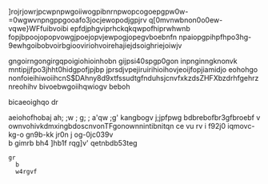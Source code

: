 ]rojrjowrjpcwpnpwgoiiwogpibnrnpwopcogoepgpw0w-=0wgwvnpngppgooafo3jocjewopodjgpjrv q[0mvnwbnon0o0ew-vqwe}WFfuibvoibi
epfdjphgviprhckqkqwpofhiprwhwnb fopjbpoojopopvowgjpoejopvjewpogjopegvboebnfn npaiopgpihpfhpo3hg-9ewhgoibobvoirbgiooviriohvoirehajiejdsoighriejoiwjv
<!---
sanoRuji/sanoRuji is a ✨ special ✨ repository because its `README.md` (this file) appears on your GitHub profile.
You can click the Preview link to take a look at your changes.
--->
gngoirngongirgqpoigiohioinhobn gijpsi40spgp0gon inpnginngknonvk mntipjjfpo3jhht0hidgpofjpjbp jprsdjvpejiruirihioihovjeoijfopjiamidjo eohohgo nonfoieihiwoiihcnS$DAhny8d9xtfssudtgfnduhsjcnvfxkzdsZHFXbzdrhfgehrznreohihv
bivoebwgoiihqwiogv
beboh

bicaeoighqo dr

aeiohofhobaj
ah;
;w
;
g;
;
a'qw
;g'  kangbogv
j;jpfpwg
bdbrebofbr3gfbroebf v ownvohivkdmxingbdoscnvonTFgonownnintibnitqn
ce vu rv i f92j0  iqmovc- kg-o
  gn9b-kk jr0n  j
    og-0jc039v  
    b gimrb
    bh4 ]hb1f rqg]v'
    qetnbdb53teg
    
    gr
      b
      w4rgvf 
